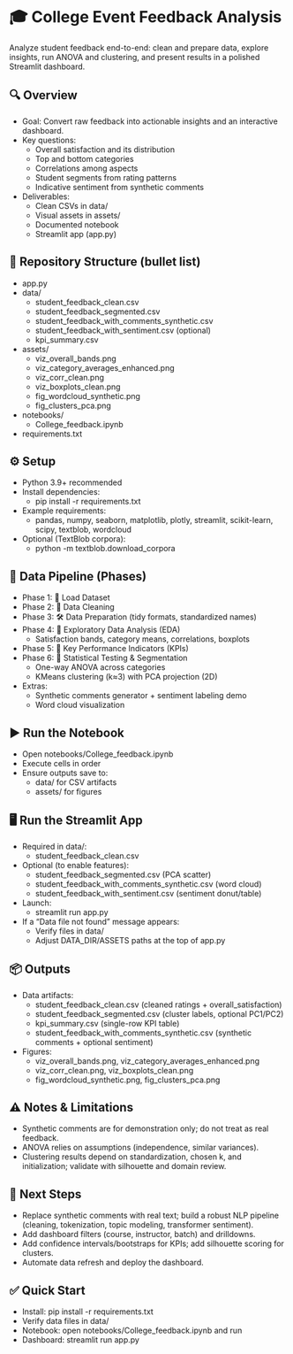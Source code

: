 # 🎓 College Event Feedback Analysis

Analyze student feedback end-to-end: clean and prepare data, explore insights, run ANOVA and clustering, and present results in a polished Streamlit dashboard.

## 🔍 Overview
- Goal: Convert raw feedback into actionable insights and an interactive dashboard.
- Key questions:
  - Overall satisfaction and its distribution
  - Top and bottom categories
  - Correlations among aspects
  - Student segments from rating patterns
  - Indicative sentiment from synthetic comments
- Deliverables:
  - Clean CSVs in data/
  - Visual assets in assets/
  - Documented notebook
  - Streamlit app (app.py)

## 📁 Repository Structure (bullet list)
- app.py
- data/
  - student_feedback_clean.csv
  - student_feedback_segmented.csv
  - student_feedback_with_comments_synthetic.csv
  - student_feedback_with_sentiment.csv (optional)
  - kpi_summary.csv
- assets/
  - viz_overall_bands.png
  - viz_category_averages_enhanced.png
  - viz_corr_clean.png
  - viz_boxplots_clean.png
  - fig_wordcloud_synthetic.png
  - fig_clusters_pca.png
- notebooks/
  - College_feedback.ipynb
- requirements.txt

## ⚙️ Setup
- Python 3.9+ recommended
- Install dependencies:
  - pip install -r requirements.txt
- Example requirements:
  - pandas, numpy, seaborn, matplotlib, plotly, streamlit, scikit-learn, scipy, textblob, wordcloud
- Optional (TextBlob corpora):
  - python -m textblob.download_corpora

## 🧱 Data Pipeline (Phases)
- Phase 1: 📂 Load Dataset
- Phase 2: 🧹 Data Cleaning
- Phase 3: 🛠️ Data Preparation (tidy formats, standardized names)
- Phase 4: 🔎 Exploratory Data Analysis (EDA)
  - Satisfaction bands, category means, correlations, boxplots
- Phase 5: 🎯 Key Performance Indicators (KPIs)
- Phase 6: 🧪 Statistical Testing & Segmentation
  - One-way ANOVA across categories
  - KMeans clustering (k≈3) with PCA projection (2D)
- Extras:
  - Synthetic comments generator + sentiment labeling demo
  - Word cloud visualization

## ▶️ Run the Notebook
- Open notebooks/College_feedback.ipynb
- Execute cells in order
- Ensure outputs save to:
  - data/ for CSV artifacts
  - assets/ for figures

## 🖥️ Run the Streamlit App
- Required in data/:
  - student_feedback_clean.csv
- Optional (to enable features):
  - student_feedback_segmented.csv (PCA scatter)
  - student_feedback_with_comments_synthetic.csv (word cloud)
  - student_feedback_with_sentiment.csv (sentiment donut/table)
- Launch:
  - streamlit run app.py
- If a “Data file not found” message appears:
  - Verify files in data/
  - Adjust DATA_DIR/ASSETS paths at the top of app.py

## 📦 Outputs
- Data artifacts:
  - student_feedback_clean.csv (cleaned ratings + overall_satisfaction)
  - student_feedback_segmented.csv (cluster labels, optional PC1/PC2)
  - kpi_summary.csv (single-row KPI table)
  - student_feedback_with_comments_synthetic.csv (synthetic comments + optional sentiment)
- Figures:
  - viz_overall_bands.png, viz_category_averages_enhanced.png
  - viz_corr_clean.png, viz_boxplots_clean.png
  - fig_wordcloud_synthetic.png, fig_clusters_pca.png

## ⚠️ Notes & Limitations
- Synthetic comments are for demonstration only; do not treat as real feedback.
- ANOVA relies on assumptions (independence, similar variances).
- Clustering results depend on standardization, chosen k, and initialization; validate with silhouette and domain review.

## 🚀 Next Steps
- Replace synthetic comments with real text; build a robust NLP pipeline (cleaning, tokenization, topic modeling, transformer sentiment).
- Add dashboard filters (course, instructor, batch) and drilldowns.
- Add confidence intervals/bootstraps for KPIs; add silhouette scoring for clusters.
- Automate data refresh and deploy the dashboard.

## ✅ Quick Start
- Install: pip install -r requirements.txt
- Verify data files in data/
- Notebook: open notebooks/College_feedback.ipynb and run
- Dashboard: streamlit run app.py
